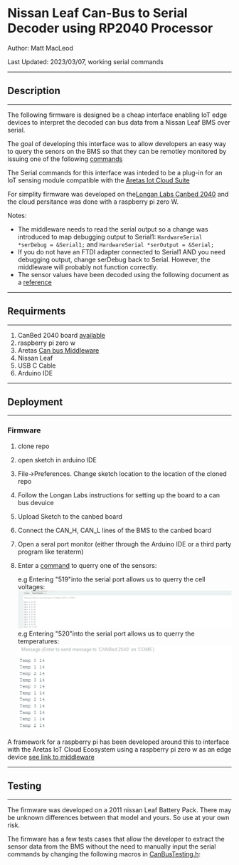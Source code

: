 # Nissan Leaf  Can-Bus to Serial Decoder using RP2040 Processor  

Author: Matt MacLeod

Last Updated: 2023/03/07, working serial commands 

********
## Description
********
The following firmware is designed be a cheap interface enabling IoT edge devices to interpret the decoded can bus data from a Nissan Leaf BMS over serial. 

The goal of developing this interface was to allow developers an easy way to query the senors on the BMS so that they can be remotley monitored by issuing one of the following [commands](https://github.com/macleod-matt/nissan-leaf-can-bms/blob/testing-can/libraries/SensorTypes/SensorTypes.h#L81-L100)

The Serial commands for this interface was inteded to be a plug-in for an IoT sensing module compatible with the [Aretas Iot Cloud Suite](https://www2.aretas.ca/aretas-cloud/)

For simplity firmware was developed on the[Longan Labs Canbed 2040](https://docs.longan-labs.cc/1030018/) and the cloud persitance was done with a raspberry pi zero W. 


Notes:
- The middleware needs to read the serial output so a change was introduced to map debugging output to Serial1: ``HardwareSerial *serDebug = &Serial1;`` and ``HardwareSerial *serOutput = &Serial;`` 
- If you do not have an FTDI adapter connected to Serial1 AND you need debugging output, change serDebug back to Serial. However, the middleware will probably not function correctly. 
- The sensor values have been decoded using the following document as a [reference](https://drive.google.com/file/d/1jH9cgm5v23qnqVnmZN3p4TvdaokWKPjM/view) 

********
## Requirments
********
1. CanBed 2040 board [available](https://www.mouser.ca/new/seeed-studio/seeed-canbed-arduino-development-board/)
2. raspberry pi zero w 
3. Aretas [Can bus Middleware](https://github.com/ElDuderino/CANBusMiddleware)
4. Nissan Leaf 
5. USB C Cable 
6. Arduino IDE 

********
## Deployment
********

### **Firmware** 

1. clone repo 
2. open sketch in arduino IDE 
3. File->Preferences. Change sketch location to the location of the cloned repo  
4. Follow the Longan Labs instructions for setting up the board to a can bus devuice
5. Upload Sketch to the canbed board 
6. Connect the  CAN_H, CAN_L lines of the BMS to the canbed board 
7. Open a seral port monitor (either through the Arduino IDE or a third party program like teraterm)
8. Enter a [command](https://github.com/macleod-matt/nissan-leaf-can-bms/blob/testing-can/libraries/SensorTypes/SensorTypes.h#L81-L100) to querry one of the sensors: 

    e.g Entering "519"into the serial port allows us to querry the cell voltages: 
    ![](images/voltages.PNG)
    e.g Entering "520"into the serial port allows us to querry the temperatures: 
        ![](images/temps.PNG)


A framework for a raspberry pi has been developed around this to interface with the Aretas IoT Cloud Ecosystem using a raspberry pi zero w as an edge device [see link to middleware](https://github.com/ElDuderino/CANBusMiddleware)

********
## Testing
********

The firmware was developed on a 2011 nissan Leaf Battery Pack. There may be unknown differences between that model and yours. So use at your own risk.   

The firmware has a few tests cases that allow the developer to extract the sensor data from the BMS without the need to manually input the serial commands by changing the following macros in [CanBusTesting.h](https://drive.google.com/file/d/1jH9cgm5v23qnqVnmZN3p4TvdaokWKPjM/view):




